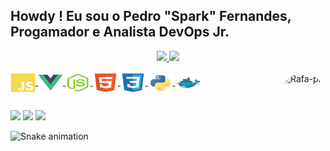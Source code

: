 ## Howdy ! Eu sou o Pedro "Spark" Fernandes, Progamador e Analista DevOps Jr.
<div align="center">
  <a href="https://github.com/PedroFernandesSpark">
  <img height="180em" src="https://github-readme-stats.vercel.app/api?username=PedroFernandesSpark&show_icons=true&theme=great-gatsby&include_all_commits=true&count_private=true"/>
  <img height="180em" src="https://github-readme-stats.vercel.app/api/top-langs/?username=PedroFernandesSpark&layout=compact&langs_count=7&theme=great-gatsby"/>
</div>
<div style="display: inline_block"><br>
  <img align="center" alt="Spark-Js" height="30" width="40" src="https://raw.githubusercontent.com/devicons/devicon/master/icons/javascript/javascript-plain.svg">
  <img align="center" alt="Spark-Vue" height="30" width="40" src="https://raw.githubusercontent.com/devicons/devicon/master/icons/vuejs/vuejs-original.svg">
  <img align="center" alt="Spark-Node" height="30" width="40" src="https://raw.githubusercontent.com/devicons/devicon/master/icons/nodejs/nodejs-plain.svg">
  <img align="center" alt="Spark-HTML" height="30" width="40" src="https://raw.githubusercontent.com/devicons/devicon/master/icons/html5/html5-original.svg">
  <img align="center" alt="Spark-CSS" height="30" width="40" src="https://raw.githubusercontent.com/devicons/devicon/master/icons/css3/css3-original.svg">
  <img align="center" alt="Spark-Python" height="30" width="40" src="https://raw.githubusercontent.com/devicons/devicon/master/icons/python/python-original.svg">
  <img align="center" alt="Spark-Docker" height="30" width="40" src="https://raw.githubusercontent.com/devicons/devicon/master/icons/docker/docker-original.svg">
  <img align="right" alt="Rafa-pic" height="150" style="border-radius:50px;" src="https://cdn.discordapp.com/attachments/930229460807065633/930229505639997510/Spark2.png">
</div>
  
  ##
 
<div> 
  <a href="https://instagram.com/pedro_fernandes_spark" target="_blank"><img src="https://img.shields.io/badge/-Instagram-%23E4405F?style=for-the-badge&logo=instagram&logoColor=white" target="_blank"></a>
  <a href = "mailto:pedrofernandesspark@gmail.com"><img src="https://img.shields.io/badge/-Gmail-%23333?style=for-the-badge&logo=gmail&logoColor=white" target="_blank"></a>
  <a href=https://www.linkedin.com/in/pedro-fernandes-998160187" target="_blank"><img src="https://img.shields.io/badge/-LinkedIn-%230077B5?style=for-the-badge&logo=linkedin&logoColor=white" target="_blank"></a> 
 
  ![Snake animation](https://github.com/PedroFernandesSpark/PedroFernandesSpark/blob/output/github-contribution-grid-snake.svg)
 
</div>
